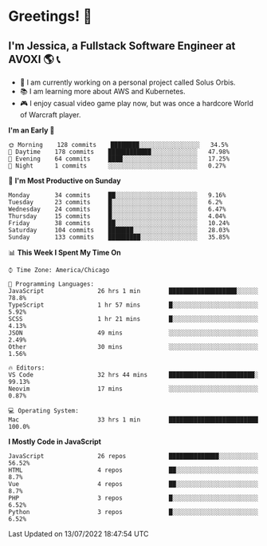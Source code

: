 # Greetings! 🧠

## I'm Jessica, a Fullstack Software Engineer at AVOXI 🌎 📞

- 🌟 I am currently working on a personal project called Solus Orbis.
- 📚 I am learning more about AWS and Kubernetes.
- 🎮 I enjoy casual video game play now, but was once a hardcore World of Warcraft player.

<!--START_SECTION:waka-->
**I'm an Early 🐤** 

```text
🌞 Morning    128 commits    ████████░░░░░░░░░░░░░░░░░   34.5% 
🌆 Daytime    178 commits    ████████████░░░░░░░░░░░░░   47.98% 
🌃 Evening    64 commits     ████░░░░░░░░░░░░░░░░░░░░░   17.25% 
🌙 Night      1 commits      ░░░░░░░░░░░░░░░░░░░░░░░░░   0.27%

```
📅 **I'm Most Productive on Sunday** 

```text
Monday       34 commits     ██░░░░░░░░░░░░░░░░░░░░░░░   9.16% 
Tuesday      23 commits     █░░░░░░░░░░░░░░░░░░░░░░░░   6.2% 
Wednesday    24 commits     █░░░░░░░░░░░░░░░░░░░░░░░░   6.47% 
Thursday     15 commits     █░░░░░░░░░░░░░░░░░░░░░░░░   4.04% 
Friday       38 commits     ██░░░░░░░░░░░░░░░░░░░░░░░   10.24% 
Saturday     104 commits    ███████░░░░░░░░░░░░░░░░░░   28.03% 
Sunday       133 commits    █████████░░░░░░░░░░░░░░░░   35.85%

```


📊 **This Week I Spent My Time On** 

```text
⌚︎ Time Zone: America/Chicago

💬 Programming Languages: 
JavaScript               26 hrs 1 min        ███████████████████░░░░░░   78.8% 
TypeScript               1 hr 57 mins        █░░░░░░░░░░░░░░░░░░░░░░░░   5.92% 
SCSS                     1 hr 21 mins        █░░░░░░░░░░░░░░░░░░░░░░░░   4.13% 
JSON                     49 mins             ░░░░░░░░░░░░░░░░░░░░░░░░░   2.49% 
Other                    30 mins             ░░░░░░░░░░░░░░░░░░░░░░░░░   1.56%

🔥 Editors: 
VS Code                  32 hrs 44 mins      ████████████████████████░   99.13% 
Neovim                   17 mins             ░░░░░░░░░░░░░░░░░░░░░░░░░   0.87%

💻 Operating System: 
Mac                      33 hrs 1 min        █████████████████████████   100.0%

```

**I Mostly Code in JavaScript** 

```text
JavaScript               26 repos            ██████████████░░░░░░░░░░░   56.52% 
HTML                     4 repos             ██░░░░░░░░░░░░░░░░░░░░░░░   8.7% 
Vue                      4 repos             ██░░░░░░░░░░░░░░░░░░░░░░░   8.7% 
PHP                      3 repos             █░░░░░░░░░░░░░░░░░░░░░░░░   6.52% 
Python                   3 repos             █░░░░░░░░░░░░░░░░░░░░░░░░   6.52%

```



 Last Updated on 13/07/2022 18:47:54 UTC
<!--END_SECTION:waka-->

<!--
**jessikuh/jessikuh** is a ✨ _special_ ✨ repository because its `README.md` (this file) appears on your GitHub profile.

Here are some ideas to get you started:

- 🔭 I’m currently working on ...
- 🌱 I’m currently learning ...
- 👯 I’m looking to collaborate on ...
- 🤔 I’m looking for help with ...
- 💬 Ask me about ...
- 📫 How to reach me: ...
- 😄 Pronouns: ...
- ⚡ Fun fact: ...
-->
